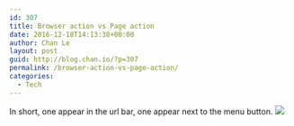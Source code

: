 ```yaml
---
id: 307
title: Browser action vs Page action
date: 2016-12-18T14:13:38+00:00
author: Chan Le
layout: post
guid: http://blog.chan.io/?p=307
permalink: /browser-action-vs-page-action/
categories:
  - Tech
---
```

In short, one appear in the url bar, one appear next to the menu button. ![](https://i.stack.imgur.com/k0Ayh.png)
